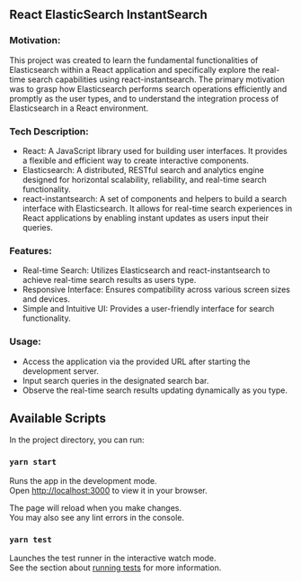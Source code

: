 ## React ElasticSearch InstantSearch

### Motivation:
This project was created to learn the fundamental functionalities of Elasticsearch within a React application and specifically explore the real-time search capabilities using react-instantsearch. The primary motivation was to grasp how Elasticsearch performs search operations efficiently and promptly as the user types, and to understand the integration process of Elasticsearch in a React environment.

### Tech Description:
- React: A JavaScript library used for building user interfaces. It provides a flexible and efficient way to create interactive components.
- Elasticsearch: A distributed, RESTful search and analytics engine designed for horizontal scalability, reliability, and real-time search functionality.
- react-instantsearch: A set of components and helpers to build a search interface with Elasticsearch. It allows for real-time search experiences in React applications by enabling instant updates as users input their queries.

### Features:
- Real-time Search: Utilizes Elasticsearch and react-instantsearch to achieve real-time search results as users type.
- Responsive Interface: Ensures compatibility across various screen sizes and devices.
- Simple and Intuitive UI: Provides a user-friendly interface for search functionality.

### Usage:
- Access the application via the provided URL after starting the development server.
- Input search queries in the designated search bar.
- Observe the real-time search results updating dynamically as you type.

## Available Scripts

In the project directory, you can run:

### `yarn start`

Runs the app in the development mode.\
Open [http://localhost:3000](http://localhost:3000) to view it in your browser.

The page will reload when you make changes.\
You may also see any lint errors in the console.

### `yarn test`

Launches the test runner in the interactive watch mode.\
See the section about [running tests](https://facebook.github.io/create-react-app/docs/running-tests) for more information.

